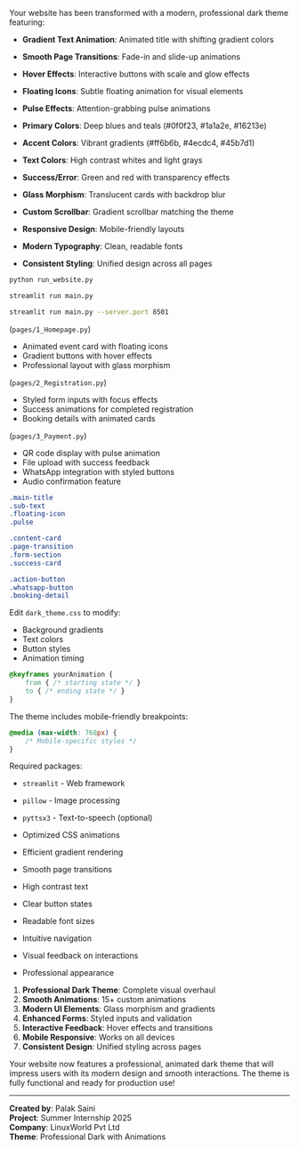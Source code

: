 

Your website has been transformed with a modern, professional dark theme featuring:


- **Gradient Text Animation**: Animated title with shifting gradient colors
- **Smooth Page Transitions**: Fade-in and slide-up animations
- **Hover Effects**: Interactive buttons with scale and glow effects
- **Floating Icons**: Subtle floating animation for visual elements
- **Pulse Effects**: Attention-grabbing pulse animations


- **Primary Colors**: Deep blues and teals (#0f0f23, #1a1a2e, #16213e)
- **Accent Colors**: Vibrant gradients (#ff6b6b, #4ecdc4, #45b7d1)
- **Text Colors**: High contrast whites and light grays
- **Success/Error**: Green and red with transparency effects

- **Glass Morphism**: Translucent cards with backdrop blur
- **Custom Scrollbar**: Gradient scrollbar matching the theme
- **Responsive Design**: Mobile-friendly layouts
- **Modern Typography**: Clean, readable fonts
- **Consistent Styling**: Unified design across all pages




```bash
python run_website.py
```

```bash
streamlit run main.py
```


```bash
streamlit run main.py --server.port 8501
```



 (`pages/1_Homepage.py`)
- Animated event card with floating icons
- Gradient buttons with hover effects
- Professional layout with glass morphism

(`pages/2_Registration.py`)
- Styled form inputs with focus effects
- Success animations for completed registration
- Booking details with animated cards

 (`pages/3_Payment.py`)
- QR code display with pulse animation
- File upload with success feedback
- WhatsApp integration with styled buttons
- Audio confirmation feature




```css
.main-title          
.sub-text           
.floating-icon      
.pulse              
```


```css
.content-card     
.page-transition   
.form-section      
.success-card      
```


```css
.action-button      
.whatsapp-button 
.booking-detail    
```


Edit `dark_theme.css` to modify:
- Background gradients
- Text colors
- Button styles
- Animation timing


```css
@keyframes yourAnimation {
    from { /* starting state */ }
    to { /* ending state */ }
}
```


The theme includes mobile-friendly breakpoints:
```css
@media (max-width: 768px) {
    /* Mobile-specific styles */
}
```



Required packages:
- `streamlit` - Web framework
- `pillow` - Image processing
- `pyttsx3` - Text-to-speech (optional)

- Optimized CSS animations
- Efficient gradient rendering
- Smooth page transitions

- High contrast text
- Clear button states
- Readable font sizes


- Intuitive navigation
- Visual feedback on interactions
- Professional appearance



1. **Professional Dark Theme**: Complete visual overhaul
2. **Smooth Animations**: 15+ custom animations
3. **Modern UI Elements**: Glass morphism and gradients
4. **Enhanced Forms**: Styled inputs and validation
5. **Interactive Feedback**: Hover effects and transitions
6. **Mobile Responsive**: Works on all devices
7. **Consistent Design**: Unified styling across pages



Your website now features a professional, animated dark theme that will impress users with its modern design and smooth interactions. The theme is fully functional and ready for production use!

---

**Created by**: Palak Saini  
**Project**: Summer Internship 2025  
**Company**: LinuxWorld Pvt Ltd  
**Theme**: Professional Dark with Animations 